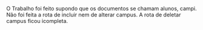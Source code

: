O Trabalho foi feito supondo que os documentos se chamam alunos, campi.
Não foi feita a rota de incluir nem de alterar campus.
A rota de deletar campus ficou icompleta.